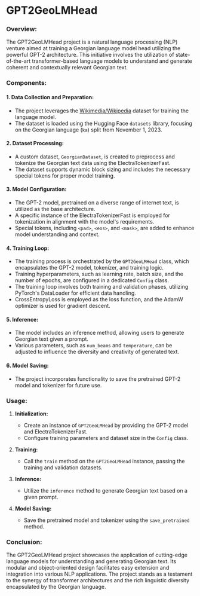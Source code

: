 # GPT2GeoLMHead

### Overview:

The GPT2GeoLMHead project is a natural language processing (NLP) venture aimed at training a Georgian language model head utilizing the powerful GPT-2 architecture. This initiative involves the utilization of state-of-the-art transformer-based language models to understand and generate coherent and contextually relevant Georgian text.

### Components:

#### 1. **Data Collection and Preparation:**
   - The project leverages the [Wikimedia/Wikipedia](https://huggingface.co/datasets/wikimedia) dataset for training the language model.
   - The dataset is loaded using the Hugging Face `datasets` library, focusing on the Georgian language (`ka`) split from November 1, 2023.

#### 2. **Dataset Processing:**
   - A custom dataset, `GeorgianDataset`, is created to preprocess and tokenize the Georgian text data using the ElectraTokenizerFast.
   - The dataset supports dynamic block sizing and includes the necessary special tokens for proper model training.

#### 3. **Model Configuration:**
   - The GPT-2 model, pretrained on a diverse range of internet text, is utilized as the base architecture.
   - A specific instance of the ElectraTokenizerFast is employed for tokenization in alignment with the model's requirements.
   - Special tokens, including `<pad>`, `<eos>`, and `<mask>`, are added to enhance model understanding and context.

#### 4. **Training Loop:**
   - The training process is orchestrated by the `GPT2GeoLMHead` class, which encapsulates the GPT-2 model, tokenizer, and training logic.
   - Training hyperparameters, such as learning rate, batch size, and the number of epochs, are configured in a dedicated `Config` class.
   - The training loop involves both training and validation phases, utilizing PyTorch's DataLoader for efficient data handling.
   - CrossEntropyLoss is employed as the loss function, and the AdamW optimizer is used for gradient descent.

#### 5. **Inference:**
   - The model includes an inference method, allowing users to generate Georgian text given a prompt.
   - Various parameters, such as `num_beams` and `temperature`, can be adjusted to influence the diversity and creativity of generated text.

#### 6. **Model Saving:**
   - The project incorporates functionality to save the pretrained GPT-2 model and tokenizer for future use.

### Usage:

1. **Initialization:**
   - Create an instance of `GPT2GeoLMHead` by providing the GPT-2 model and ElectraTokenizerFast.
   - Configure training parameters and dataset size in the `Config` class.

2. **Training:**
   - Call the `train` method on the `GPT2GeoLMHead` instance, passing the training and validation datasets.

3. **Inference:**
   - Utilize the `inference` method to generate Georgian text based on a given prompt.

4. **Model Saving:**
   - Save the pretrained model and tokenizer using the `save_pretrained` method.

### Conclusion:

The GPT2GeoLMHead project showcases the application of cutting-edge language models for understanding and generating Georgian text. Its modular and object-oriented design facilitates easy extension and integration into various NLP applications. The project stands as a testament to the synergy of transformer architectures and the rich linguistic diversity encapsulated by the Georgian language.
